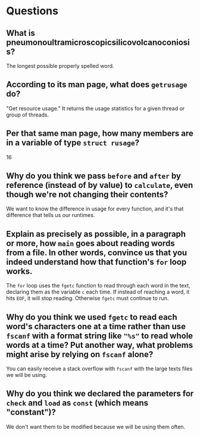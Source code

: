 # Questions

## What is pneumonoultramicroscopicsilicovolcanoconiosis?

The longest possible properly spelled word.

## According to its man page, what does `getrusage` do?

"Get resource usage." It returns the usage statistics for a given thread or group of threads.

## Per that same man page, how many members are in a variable of type `struct rusage`?

16

## Why do you think we pass `before` and `after` by reference (instead of by value) to `calculate`, even though we're not changing their contents?

We want to know the difference in usage for every function, and it's that difference that tells us our runtimes.

## Explain as precisely as possible, in a paragraph or more, how `main` goes about reading words from a file. In other words, convince us that you indeed understand how that function's `for` loop works.

The `for` loop uses the `fgetc` function to read through each word in the text, declaring them as the variable `c` each time. If instead of reaching a word, it hits `EOF`, it will stop reading. Otherwise `fgetc` must continue to run.

## Why do you think we used `fgetc` to read each word's characters one at a time rather than use `fscanf` with a format string like `"%s"` to read whole words at a time? Put another way, what problems might arise by relying on `fscanf` alone?

You can easily receive a stack overflow with `fscanf` with the large texts files we will be using.

## Why do you think we declared the parameters for `check` and `load` as `const` (which means "constant")?

We don't want them to be modified because we will be using them often.